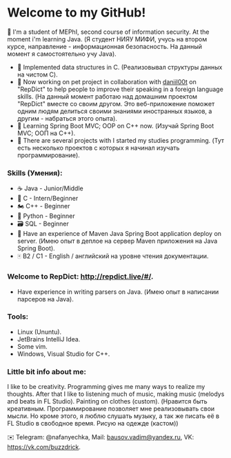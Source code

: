 # Welcome to my GitHub!

🐰 I'm a student of MEPhI, second course of information security. At the moment i'm learning Java. (Я студент НИЯУ МИФИ, учусь на втором курсе, направление - информационная безопасность. На данный момент я самостоятельно учу Java).
- 💾 Implemented data structures in С. (Реализовывал структуры данных на чистом C).
- 🔨 Now working on pet project in collaboration with [daniil00t] on "RepDict" to help people to improve their speaking in a foreign language skills. (На данный момент работаю над домашним проектом "RepDict" вместе со своим другом. Это веб-приложение поможет одним людям делиться своими знаниями иностранных языков, а другим - набраться этого опыта).
- 🌿 Learning Spring Boot MVC; OOP on C++ now. (Изучай Spring Boot MVC; ООП на C++).
- 🐧 There are several projects with I started my studies programming. (Тут есть несколько проектов с которых я начинал изучать программирование).

### Skills (Умения):
- ☕️ Java - Junior/Middle
- 🛵 C - Intern/Beginner
- 🏍 C++ - Beginner
- 🐍 Python - Beginner
- 🗃 SQL - Beginner
- 💽 Have an experience of Maven Java Spring Boot application deploy on server. (Имею опыт в деплое на сервер Maven приложения на Java Spring Boot).
- 🀄 B2 / C1 - English / английский на уровне чтения документации.

### Welcome to RepDict: http://repdict.live/#/.

- Have experience in writing parsers on Java. (Имею опыт в написании парсеров на Java).

### Tools:
- Linux (Ununtu).
- JetBrains IntelliJ Idea.
- Some vim.
- Windows, Visual Studio for C++.

### Little bit info about me:
  I like to be creativity. Programming gives me many ways to realize my thoughts. After that I like to listening much of music, making music (melodys and beats in FL Studio). Painting on clothes (custom). (Нравится быть креативным. Программирование позволяет мне реализовывать свои мысли. Но кроме этого, я люблю слушать музыку, а так же писать её в FL Studio в свободное время. Рисую на одежде (кастом))

✉️ Telegram: @nafanyechka, Mail: bausov.vadim@yandex.ru, VK: https://vk.com/buzzdrick.

[daniil00t]: <https://github.com/daniil00t>
